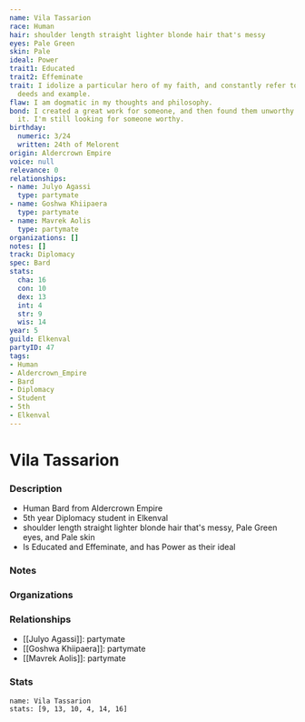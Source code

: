 ```yaml
---
name: Vila Tassarion
race: Human
hair: shoulder length straight lighter blonde hair that's messy
eyes: Pale Green
skin: Pale
ideal: Power
trait1: Educated
trait2: Effeminate
trait: I idolize a particular hero of my faith, and constantly refer to that person's
  deeds and example.
flaw: I am dogmatic in my thoughts and philosophy.
bond: I created a great work for someone, and then found them unworthy to receive
  it. I'm still looking for someone worthy.
birthday:
  numeric: 3/24
  written: 24th of Melorent
origin: Aldercrown Empire
voice: null
relevance: 0
relationships:
- name: Julyo Agassi
  type: partymate
- name: Goshwa Khiipaera
  type: partymate
- name: Mavrek Aolis
  type: partymate
organizations: []
notes: []
track: Diplomacy
spec: Bard
stats:
  cha: 16
  con: 10
  dex: 13
  int: 4
  str: 9
  wis: 14
year: 5
guild: Elkenval
partyID: 47
tags:
- Human
- Aldercrown_Empire
- Bard
- Diplomacy
- Student
- 5th
- Elkenval
---
```

# Vila Tassarion
### Description
- Human Bard from Aldercrown Empire
- 5th year Diplomacy student in Elkenval
- shoulder length straight lighter blonde hair that's messy, Pale Green eyes, and Pale skin
- Is Educated and Effeminate, and has Power as their ideal

### Notes

### Organizations

### Relationships
- [[Julyo Agassi]]: partymate
- [[Goshwa Khiipaera]]: partymate
- [[Mavrek Aolis]]: partymate

### Stats
```statblock
name: Vila Tassarion
stats: [9, 13, 10, 4, 14, 16]
```